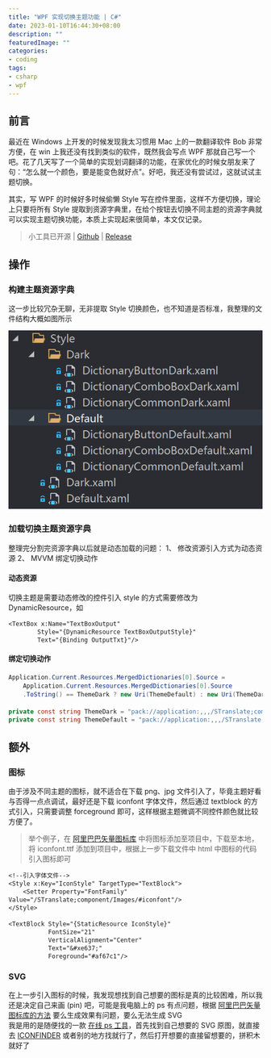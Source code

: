 ```yaml
---
title: "WPF 实现切换主题功能 | C#"
date: 2023-01-10T16:44:30+08:00
description: ""
featuredImage: ""
categories:
- coding
tags:
- csharp
- wpf
---
```


## 前言

最近在 Windows 上开发的时候发现我太习惯用 Mac 上的一款翻译软件 Bob 非常方便，在 win 上我还没有找到类似的软件，既然我会写点 WPF 那就自己写一个吧。花了几天写了一个简单的实现划词翻译的功能，在家优化的时候女朋友来了句：“怎么就一个颜色，要是能变色就好点”。好吧，我还没有尝试过，这就试试主题切换。

其实，写 WPF 的时候好多时候偷懒 Style 写在控件里面，这样不方便切换，理论上只要将所有 Style 提取到资源字典里，在给个按钮去切换不同主题的资源字典就可以实现主题切换功能，本质上实现起来很简单，本文仅记录。

> 小工具已开源 | [Github](https://github.com/ZGGSONG/STranslate) | [Release](https://github.com/ZGGSONG/STranslate/releases/)

## 操作

### 构建主题资源字典

这一步比较冗杂无聊，无非提取 Style 切换颜色，也不知道是否标准，我整理的文件结构大概如图所示

![resourceDictionary.png](./resourceDictionary.png)

### 加载切换主题资源字典

整理完分割完资源字典以后就是动态加载的问题：
1、 修改资源引入方式为动态资源
2、 MVVM 绑定切换动作

#### 动态资源

切换主题是需要动态修改的控件引入 style 的方式需要修改为 DynamicResource，如

```XAML
<TextBox x:Name="TextBoxOutput"
		Style="{DynamicResource TextBoxOutputStyle}"
		Text="{Binding OutputTxt}"/>
```

#### 绑定切换动作

```C#
Application.Current.Resources.MergedDictionaries[0].Source =
	Application.Current.Resources.MergedDictionaries[0].Source
	.ToString() == ThemeDark ? new Uri(ThemeDefault) : new Uri(ThemeDark);

private const string ThemeDark = "pack://application:,,,/STranslate;component/Style/Dark.xaml";
private const string ThemeDefault = "pack://application:,,,/STranslate;component/Style/Default.xaml";
```

## 额外

### 图标

由于涉及不同主题的图标，就不适合在下载 png、jpg 文件引入了，毕竟主题好看与否得一点点调试，最好还是下载 iconfont 字体文件，然后通过 textblock 的方式引入，只需要调整 forceground 即可，这样根据主题微调不同控件颜色就比较方便了。

> 举个例子，在 [阿里巴巴矢量图标库](https://www.iconfont.cn/) 中将图标添加至项目中，下载至本地，将 iconfont.ttf 添加到项目中，根据上一步下载文件中 html 中图标的代码引入图标即可

```XAML
<!--引入字体文件-->
<Style x:Key="IconStyle" TargetType="TextBlock">
	<Setter Property="FontFamily" Value="/STranslate;component/Images/#iconfont"/>
</Style>

<TextBlock Style="{StaticResource IconStyle}"
		   FontSize="21"
		   VerticalAlignment="Center"
		   Text="&#xe637;"
		   Foreground="#af67c1"/>
```

### SVG

在上一步引入图标的时候，我发现想找到自己想要的图标是真的比较困难，所以我还是决定自己来画 (pin) 吧，可能是我电脑上的 ps 有点问题，根据 [阿里巴巴矢量图标库的方法](https://www.iconfont.cn/help/detail) 要么生成效果有问题，要么无法生成 SVG   
我是用的是随便找的一款 [在线 ps 工具](https://www.tuyitu.com/ps/sources/)，首先找到自己想要的 SVG 原图，就直接去 [ICONFINDER](https://www.iconfinder.com/) 或者别的地方找就行了，然后打开想要的直接留想要的，拼积木就好了
